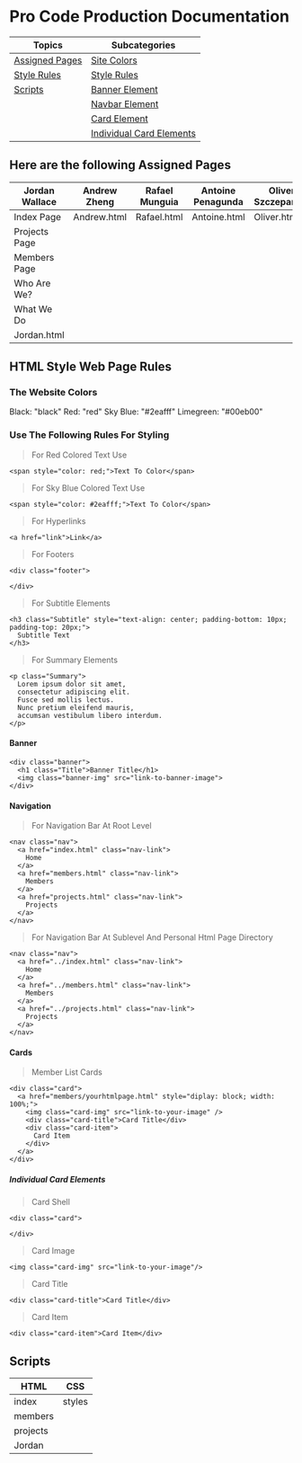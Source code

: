 # Pro Code Production Documentation

|                           Topics                           |                     Subcategories                    |
|------------------------------------------------------------|------------------------------------------------------|
|  [Assigned Pages](#here-are-the-following-assigned-pages)  |  [Site Colors](#the-website-colors)                  |
|  [Style Rules](#html-style-web-page-rules)                 |  [Style Rules](#use-the-following-rules-for-styling) |
|  [Scripts](#scripts)                                       |  [Banner Element](#banner)                           |
|                                                            |  [Navbar Element](#navigation)                       |
|                                                            |  [Card Element](#cards)                              |
|                                                            |  [Individual Card Elements](#individual-card-elements)|

## Here are the following Assigned Pages

| Jordan Wallace | Andrew Zheng | Rafael Munguia | Antoine Penagunda | Oliver Szczepanski |
| -------------- | ------------ | -------------- | ----------------- | ------------------ |
| Index Page     | Andrew.html  | Rafael.html    | Antoine.html      | Oliver.html        |
| Projects Page  |
| Members Page   |
| Who Are We?    |
| What We Do     |
| Jordan.html    |

## HTML Style Web Page Rules
### The Website Colors

Black: "black" Red: "red" Sky Blue: "#2eafff" Limegreen: "#00eb00"

### Use The Following Rules For Styling 

> For Red Colored Text Use
```
<span style="color: red;">Text To Color</span>
```

> For Sky Blue Colored Text Use
```
<span style="color: #2eafff;">Text To Color</span>
```

> 

> For Hyperlinks
```
<a href="link">Link</a>
```

> For Footers
```
<div class="footer">
  
</div>
```

> For Subtitle Elements
```
<h3 class="Subtitle" style="text-align: center; padding-bottom: 10px; padding-top: 20px;">
  Subtitle Text
</h3>
```

> For Summary Elements
```
<p class="Summary">
  Lorem ipsum dolor sit amet, 
  consectetur adipiscing elit. 
  Fusce sed mollis lectus. 
  Nunc pretium eleifend mauris, 
  accumsan vestibulum libero interdum.
</p>
```

#### Banner
```
<div class="banner">
  <h1 class="Title">Banner Title</h1>
  <img class="banner-img" src="link-to-banner-image">
</div>
```

#### Navigation

> For Navigation Bar At Root Level
```
<nav class="nav">
  <a href="index.html" class="nav-link">
    Home
  </a>
  <a href="members.html" class="nav-link">
    Members
  </a>
  <a href="projects.html" class="nav-link">
    Projects
  </a>
</nav>
```

> For Navigation Bar At Sublevel And Personal Html Page Directory
```
<nav class="nav">
  <a href="../index.html" class="nav-link">
    Home
  </a>
  <a href="../members.html" class="nav-link">
    Members
  </a>
  <a href="../projects.html" class="nav-link">
    Projects
  </a>
</nav>
```

#### Cards
> Member List Cards
```
<div class="card">
  <a href="members/yourhtmlpage.html" style="diplay: block; width: 100%;">
    <img class="card-img" src="link-to-your-image" />
    <div class="card-title">Card Title</div>
    <div class="card-item">
      Card Item
    </div>
  </a>
</div>
```
##### Individual Card Elements
> Card Shell
```
<div class="card">

</div>
```
> Card Image
```
<img class="card-img" src="link-to-your-image"/>
```
> Card Title
```
<div class="card-title">Card Title</div>
```
> Card Item
```
<div class="card-item">Card Item</div>
```

## Scripts
|   HTML   |   CSS   |
|----------|---------|
|  index   |  styles |
|  members |
| projects |
|  Jordan  |
